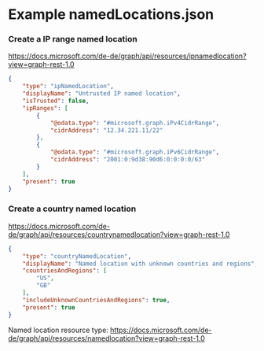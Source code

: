 # Example namedLocations.json

### Create a IP range named location
https://docs.microsoft.com/de-de/graph/api/resources/ipnamedlocation?view=graph-rest-1.0
```json
{
    "type": "ipNamedLocation",
    "displayName": "Untrusted IP named location",
    "isTrusted": false,
    "ipRanges": [
        {
            "@odata.type": "#microsoft.graph.iPv4CidrRange",
            "cidrAddress": "12.34.221.11/22"
        },
        {
            "@odata.type": "#microsoft.graph.iPv6CidrRange",
            "cidrAddress": "2001:0:9d38:90d6:0:0:0:0/63"
        }
    ],
    "present": true
}
```

### Create a country named location
https://docs.microsoft.com/de-de/graph/api/resources/countrynamedlocation?view=graph-rest-1.0
```json
{
    "type": "countryNamedLocation",
    "displayName": "Named location with unknown countries and regions",
    "countriesAndRegions": [
        "US",
        "GB"
    ],
    "includeUnknownCountriesAndRegions": true,
    "present": true
}
```

Named location resource type: https://docs.microsoft.com/de-de/graph/api/resources/namedlocation?view=graph-rest-1.0